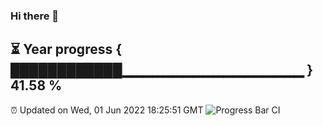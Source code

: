 ### Hi there 👋
⏳ Year progress { ████████████▁▁▁▁▁▁▁▁▁▁▁▁▁▁▁▁▁▁ } 41.58 %
---
⏰ Updated on Wed, 01 Jun 2022 18:25:51 GMT
![Progress Bar CI](https://github.com/liununu/liununu/workflows/Progress%20Bar%20CI/badge.svg)
